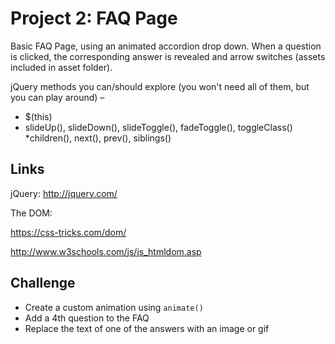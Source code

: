 # Project 2: FAQ Page

Basic FAQ Page, using an animated accordion drop down. When a question is clicked, the corresponding answer is revealed and arrow switches (assets included in asset folder).

jQuery methods you can/should explore (you won't need all of them, but you can play around) –

* $(this)
* slideUp(), slideDown(), slideToggle(), fadeToggle(), toggleClass()
*children(), next(), prev(), siblings()

## Links

jQuery: http://jquery.com/

The DOM:

https://css-tricks.com/dom/

http://www.w3schools.com/js/js_htmldom.asp

## Challenge
* Create a custom animation using `animate()`
* Add a 4th question to the FAQ
* Replace the text of one of the answers with an image or gif

